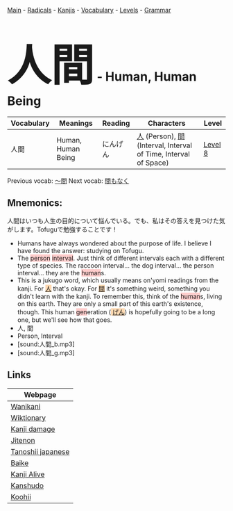 <style> bigfont {font-size: 100px}</style>
[Main](../README.md) -
[Radicals](../radicals.md) -
[Kanjis](../kanjis.md) -
[Vocabulary](../vocabulary.md) -
[Levels](../levels.md) -
[Grammar](../grammar.md)
# <bigfont> 人間</bigfont> - Human, Human Being 

| Vocabulary | Meanings | Reading | Characters | Level |
| --- | --- | --- | --- | --- |
| 人間 | Human, Human Being | にんげん |  [人](../kanjis/人.md) (Person), [間](../kanjis/間.md) (Interval, Interval of Time, Interval of Space) | [Level 8](../levels/wk_level8.md) |

Previous vocab: [〜間](〜間.md) Next vocab: [間もなく](間もなく.md) 

## Mnemonics:
人間はいつも人生の目的について悩んでいる。でも、私はその答えを見つけた気がします。Tofuguで勉強することです！
* Humans have always wondered about the purpose of life. I believe I have found the answer: studying on Tofugu.
* The <span style="background-color:#ffcccb"> person</span> <span style="background-color:#ffcccb"> interval</span>. Just think of different intervals each with a different type of species. The raccoon interval... the dog interval... the person interval... they are the <span style="background-color:#ffcccb"> human</span>s.
* This is a jukugo word, which usually means on'yomi readings from the kanji. For <span style="background-color:#fed8b1"> [人](https://jisho.org/search/人)</span> that's okay. For <span style="background-color:#fed8b1"> [間](https://jisho.org/search/間)</span> it's something weird, something you didn't learn with the kanji. To remember this, think of the <span style="background-color:#ffcccb"> human</span>s, living on this earth. They are only a small part of this earth's existence, though. This human <span style="background-color:#ffcccb"> gen</span>eration (<span style="background-color:#fed8b1"> [げん](https://jisho.org/search/げん)</span>) is hopefully going to be a long one, but we'll see how that goes.
* 人, 間
* Person, Interval
* [sound:人間_b.mp3]
* [sound:人間_g.mp3]


## Links 

| Webpage |
| --- |
| [Wanikani          ](https://www.wanikani.com/kanji/人間) |
| [Wiktionary        ](https://en.wiktionary.org/wiki/人間) |
| [Kanji damage      ](http://www.kanjidamage.com/kanji/search?utf8=✓&q=人間) |
| [Jitenon           ](https://jitenon.com/kanji/人間) |
| [Tanoshii japanese ](https://www.tanoshiijapanese.com/dictionary/kanji.cfm?k=人間) |
| [Baike             ](https://baike.baidu.com/item/人間) |
| [Kanji Alive       ](https://app.kanjialive.com/人間) |
| [Kanshudo          ](https://www.kanshudo.com/searchmn?q=人間) |
| [Koohii            ](https://kanji.koohii.com/study/kanji/人間) |

